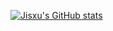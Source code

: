 [![Jisxu's GitHub stats](https://github-readme-stats.vercel.app/api?username=Jisxu&count_private=true&show_icons=true)](https://github.com/Jisxu)
